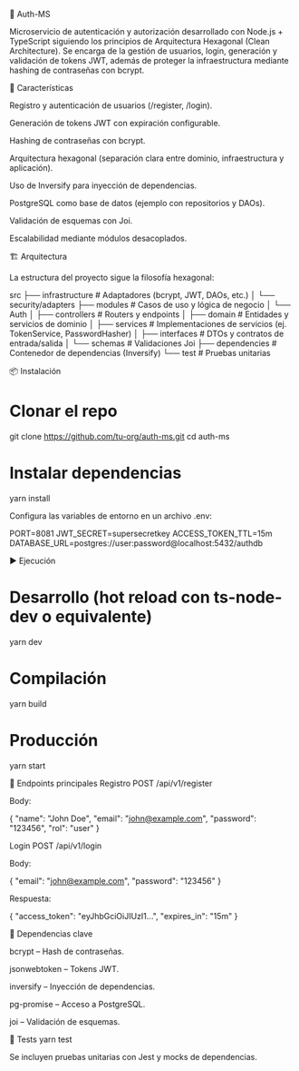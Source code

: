 🔐 Auth-MS

Microservicio de autenticación y autorización desarrollado con Node.js + TypeScript siguiendo los principios de Arquitectura Hexagonal (Clean Architecture).
Se encarga de la gestión de usuarios, login, generación y validación de tokens JWT, además de proteger la infraestructura mediante hashing de contraseñas con bcrypt.

🚀 Características

Registro y autenticación de usuarios (/register, /login).

Generación de tokens JWT con expiración configurable.

Hashing de contraseñas con bcrypt.

Arquitectura hexagonal (separación clara entre dominio, infraestructura y aplicación).

Uso de Inversify para inyección de dependencias.

PostgreSQL como base de datos (ejemplo con repositorios y DAOs).

Validación de esquemas con Joi.

Escalabilidad mediante módulos desacoplados.

🏗️ Arquitectura

La estructura del proyecto sigue la filosofía hexagonal:

src
 ├── infrastructure       # Adaptadores (bcrypt, JWT, DAOs, etc.)
 │   └── security/adapters
 ├── modules              # Casos de uso y lógica de negocio
 │   └── Auth
 │       ├── controllers  # Routers y endpoints
 │       ├── domain       # Entidades y servicios de dominio
 │       ├── services     # Implementaciones de servicios (ej. TokenService, PasswordHasher)
 │       ├── interfaces   # DTOs y contratos de entrada/salida
 │       └── schemas      # Validaciones Joi
 ├── dependencies         # Contenedor de dependencias (Inversify)
 └── test                 # Pruebas unitarias

📦 Instalación
# Clonar el repo
git clone https://github.com/tu-org/auth-ms.git
cd auth-ms

# Instalar dependencias
yarn install


Configura las variables de entorno en un archivo .env:

PORT=8081
JWT_SECRET=supersecretkey
ACCESS_TOKEN_TTL=15m
DATABASE_URL=postgres://user:password@localhost:5432/authdb

▶️ Ejecución
# Desarrollo (hot reload con ts-node-dev o equivalente)
yarn dev

# Compilación
yarn build

# Producción
yarn start

🔑 Endpoints principales
Registro
POST /api/v1/register


Body:

{
  "name": "John Doe",
  "email": "john@example.com",
  "password": "123456",
  "rol": "user"
}

Login
POST /api/v1/login


Body:

{
  "email": "john@example.com",
  "password": "123456"
}


Respuesta:

{
  "access_token": "eyJhbGciOiJIUzI1...",
  "expires_in": "15m"
}

🧩 Dependencias clave

bcrypt
 – Hash de contraseñas.

jsonwebtoken
 – Tokens JWT.

inversify
 – Inyección de dependencias.

pg-promise
 – Acceso a PostgreSQL.

joi
 – Validación de esquemas.

🧪 Tests
yarn test


Se incluyen pruebas unitarias con Jest y mocks de dependencias.
